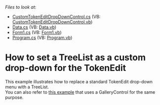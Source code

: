 <!-- default file list -->
*Files to look at*:

* [CustomTokenEditDropDownControl.cs](./CS/TokenEditTest/CustomTokenEditDropDownControl.cs) (VB: [CustomTokenEditDropDownControl.vb](./VB/TokenEditTest/CustomTokenEditDropDownControl.vb))
* [Data.cs](./CS/TokenEditTest/Data.cs) (VB: [Data.vb](./VB/TokenEditTest/Data.vb))
* [Form1.cs](./CS/TokenEditTest/Form1.cs) (VB: [Form1.vb](./VB/TokenEditTest/Form1.vb))
* [Program.cs](./CS/TokenEditTest/Program.cs) (VB: [Program.vb](./VB/TokenEditTest/Program.vb))
<!-- default file list end -->
# How to set a TreeList as a custom drop-down for the TokenEdit


This example illustrates how to replace a standard TokenEdit drop-down menu with a TreeList.<br />You can also refer to <a href="https://www.devexpress.com/Support/Center/Example/Details/T163559">this example</a> that uses a GalleryControl for the same purpose.

<br/>


